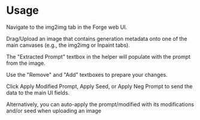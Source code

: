 # Usage
Navigate to the img2img tab in the Forge web UI.

Drag/Upload an image that contains generation metadata onto one of the main canvases (e.g., the img2img or Inpaint tabs).

The "Extracted Prompt" textbox in the helper will populate with the prompt from the image.

Use the "Remove" and "Add" textboxes to prepare your changes.

Click Apply Modified Prompt, Apply Seed, or Apply Neg Prompt to send the data to the main UI fields.

Alternatively, you can auto-apply the prompt/modified with its modifications and/or seed when uploading an image
